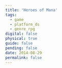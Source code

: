```yaml
---
title: 'Heroes of Mana'
tags:
  - game
  - platform_ds
  - genre_rpg
digital: false
physical: true
guide: false
pending: false
date: 2014-08-29
permalink: false
---
```

